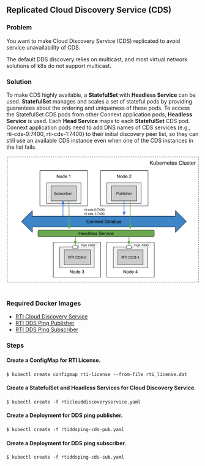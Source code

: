 ## Replicated Cloud Discovery Service (CDS)

### Problem

You want to make Cloud Discovery Service (CDS) replicated to avoid service unavailability of CDS. 

The default DDS discovery relies on multicast, and most virtual network solutions of k8s do not support multicast. 

### Solution

To make CDS highly available, a **StatefulSet** with **Headless Service** can be used. **StatefulSet** manages and scales a set of stateful pods by providing guarantees about the ordering and uniqueness of these pods. To access the StatefulSet CDS pods from other Connext application pods, **Headless Service** is used. Each **Head Service** maps to each **StatefulSet** CDS pod. Connext application pods need to add DNS names of CDS services (e.g., rti-cds-0:7400, rti-cds-1:7400) to their initial discovery peer list, so they can still use an available CDS instance even when one of the CDS instances in the list fails. 

![Discovery without Multicast](cds_replicated.png)

### Required Docker Images
- [RTI Cloud Discovery Service](../dockerfiles/rti_clouddiscoveryservice)
- [RTI DDS Ping Publisher](../dockerfiles/rti_ddsping_pub)
- [RTI DDS Ping Subscriber](../dockerfiles/rti_ddsping_sub)

### Steps

#### Create a ConfigMap for RTI License.
`$ kubectl create configmap rti-license --from-file rti_license.dat`

#### Create a StatefulSet and Headless Services for Cloud Discovery Service.
`$ kubectl create -f rticlouddiscoveryservice.yaml`

#### Create a Deployment for DDS ping publisher.
`$ kubectl create -f rtiddsping-cds-pub.yaml`

#### Create a Deployment for DDS ping subscriber.
`$ kubectl create -f rtiddsping-cds-sub.yaml`
